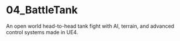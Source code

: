 # 04_BattleTank
An open world head-to-head tank fight with AI, terrain, and advanced control systems made in UE4.
